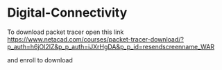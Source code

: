 # Digital-Connectivity
To download packet tracer
open this link
https://www.netacad.com/courses/packet-tracer-download/?p_auth=h6jOI2lZ&p_p_auth=iJXrHgDA&p_p_id=resendscreenname_WAR

and enroll to download
